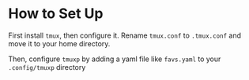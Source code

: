 # How to Set Up
First install `tmux`, then configure it. Rename `tmux.conf` to `.tmux.conf` and move it to your home directory.

Then, configure `tmuxp` by adding a yaml file like `favs.yaml` to your `.config/tmuxp` directory
